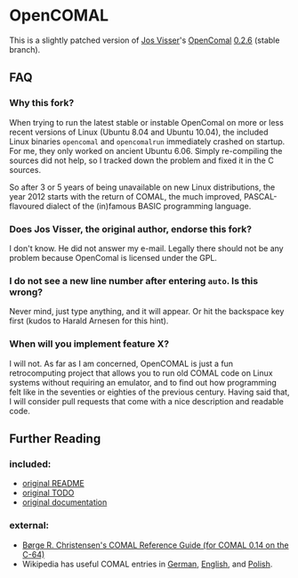 # OpenCOMAL

This is a slightly patched version of [Jos Visser](http://www.josvisser.nl/)'s
[OpenComal](http://www.josvisser.nl/opencomal/)
[0.2.6](http://www.josvisser.nl/opencomal/opencomal-0.2.6.tar.gz) (stable branch).


## FAQ

### Why this fork?

When trying to run the latest stable or instable OpenComal on more or
less recent versions of Linux (Ubuntu 8.04 and Ubuntu 10.04), the
included Linux binaries `opencomal` and `opencomalrun` immediately
crashed on startup. For me, they only worked on ancient Ubuntu
6.06. Simply re-compiling the sources did not help, so I tracked down
the problem and fixed it in the C sources.

So after 3 or 5 years of being unavailable on new Linux distributions,
the year 2012 starts with the return of COMAL, the much improved,
PASCAL-flavoured dialect of the (in)famous BASIC programming language.

### Does Jos Visser, the original author, endorse this fork?

I don't know. He did not answer my e-mail. Legally there should not
be any problem because OpenComal is licensed under the GPL.

### I do not see a new line number after entering `auto`. Is this wrong?

Never mind, just type anything, and it will appear. Or hit the
backspace key first (kudos to Harald Arnesen for this hint).

### When will you implement feature X?

I will not. As far as I am concerned, OpenCOMAL is just a fun
retrocomputing project that allows you to run old COMAL code on Linux
systems without requiring an emulator, and to find out how programming
felt like in the seventies or eighties of the previous century. Having
said that, I will consider pull requests that come with a nice
description and readable code.


## Further Reading

### included:
* [original README](README.orig)
* [original TODO](doc/TODO)
* [original documentation](doc/)

### external:
* [Børge R. Christensen's COMAL Reference Guide (for COMAL 0.14 on the C-64)](http://www.c64-wiki.de/index.php/COMAL_Reference_Guide)
* Wikipedia has useful COMAL entries in
  [German](https://de.wikipedia.org/wiki/COMAL),
  [English](https://en.wikipedia.org/wiki/COMAL), and
  [Polish](https://pl.wikipedia.org/wiki/Comal).

